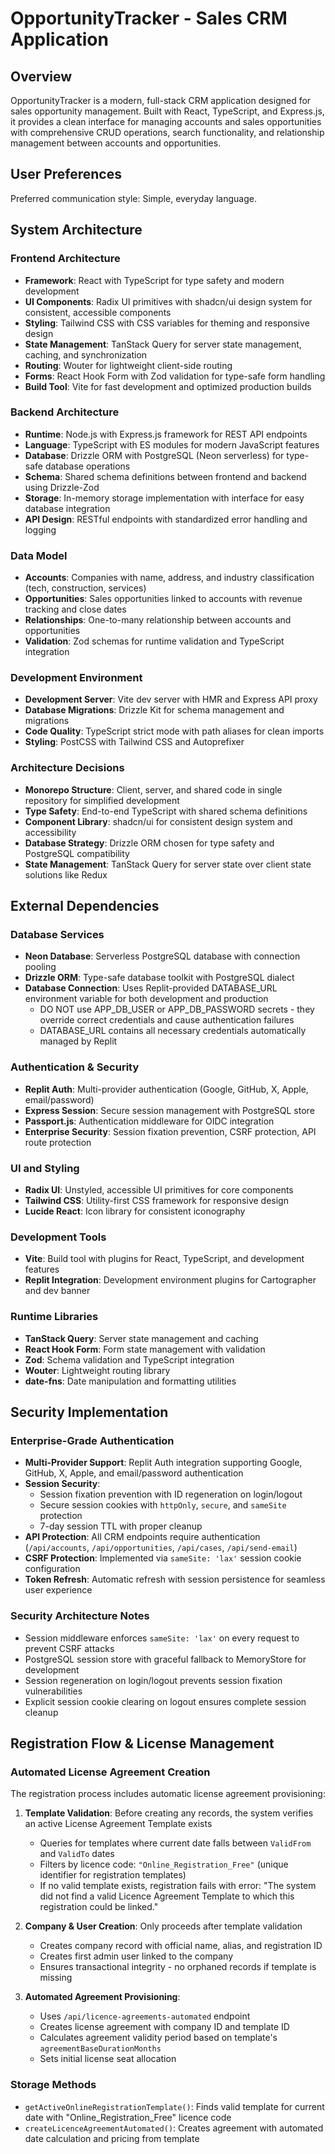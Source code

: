 # OpportunityTracker - Sales CRM Application

## Overview

OpportunityTracker is a modern, full-stack CRM application designed for sales opportunity management. Built with React, TypeScript, and Express.js, it provides a clean interface for managing accounts and sales opportunities with comprehensive CRUD operations, search functionality, and relationship management between accounts and opportunities.

## User Preferences

Preferred communication style: Simple, everyday language.

## System Architecture

### Frontend Architecture
- **Framework**: React with TypeScript for type safety and modern development
- **UI Components**: Radix UI primitives with shadcn/ui design system for consistent, accessible components
- **Styling**: Tailwind CSS with CSS variables for theming and responsive design
- **State Management**: TanStack Query for server state management, caching, and synchronization
- **Routing**: Wouter for lightweight client-side routing
- **Forms**: React Hook Form with Zod validation for type-safe form handling
- **Build Tool**: Vite for fast development and optimized production builds

### Backend Architecture
- **Runtime**: Node.js with Express.js framework for REST API endpoints
- **Language**: TypeScript with ES modules for modern JavaScript features
- **Database**: Drizzle ORM with PostgreSQL (Neon serverless) for type-safe database operations
- **Schema**: Shared schema definitions between frontend and backend using Drizzle-Zod
- **Storage**: In-memory storage implementation with interface for easy database integration
- **API Design**: RESTful endpoints with standardized error handling and logging

### Data Model
- **Accounts**: Companies with name, address, and industry classification (tech, construction, services)
- **Opportunities**: Sales opportunities linked to accounts with revenue tracking and close dates
- **Relationships**: One-to-many relationship between accounts and opportunities
- **Validation**: Zod schemas for runtime validation and TypeScript integration

### Development Environment
- **Development Server**: Vite dev server with HMR and Express API proxy
- **Database Migrations**: Drizzle Kit for schema management and migrations
- **Code Quality**: TypeScript strict mode with path aliases for clean imports
- **Styling**: PostCSS with Tailwind CSS and Autoprefixer

### Architecture Decisions
- **Monorepo Structure**: Client, server, and shared code in single repository for simplified development
- **Type Safety**: End-to-end TypeScript with shared schema definitions
- **Component Library**: shadcn/ui for consistent design system and accessibility
- **Database Strategy**: Drizzle ORM chosen for type safety and PostgreSQL compatibility
- **State Management**: TanStack Query for server state over client state solutions like Redux

## External Dependencies

### Database Services
- **Neon Database**: Serverless PostgreSQL database with connection pooling
- **Drizzle ORM**: Type-safe database toolkit with PostgreSQL dialect
- **Database Connection**: Uses Replit-provided DATABASE_URL environment variable for both development and production
  - DO NOT use APP_DB_USER or APP_DB_PASSWORD secrets - they override correct credentials and cause authentication failures
  - DATABASE_URL contains all necessary credentials automatically managed by Replit

### Authentication & Security
- **Replit Auth**: Multi-provider authentication (Google, GitHub, X, Apple, email/password)
- **Express Session**: Secure session management with PostgreSQL store
- **Passport.js**: Authentication middleware for OIDC integration
- **Enterprise Security**: Session fixation prevention, CSRF protection, API route protection

### UI and Styling
- **Radix UI**: Unstyled, accessible UI primitives for core components
- **Tailwind CSS**: Utility-first CSS framework for responsive design
- **Lucide React**: Icon library for consistent iconography

### Development Tools
- **Vite**: Build tool with plugins for React, TypeScript, and development features
- **Replit Integration**: Development environment plugins for Cartographer and dev banner

### Runtime Libraries
- **TanStack Query**: Server state management and caching
- **React Hook Form**: Form state management with validation
- **Zod**: Schema validation and TypeScript integration
- **Wouter**: Lightweight routing library
- **date-fns**: Date manipulation and formatting utilities

## Security Implementation

### Enterprise-Grade Authentication
- **Multi-Provider Support**: Replit Auth integration supporting Google, GitHub, X, Apple, and email/password authentication
- **Session Security**: 
  - Session fixation prevention with ID regeneration on login/logout
  - Secure session cookies with `httpOnly`, `secure`, and `sameSite` protection
  - 7-day session TTL with proper cleanup
- **API Protection**: All CRM endpoints require authentication (`/api/accounts`, `/api/opportunities`, `/api/cases`, `/api/send-email`)
- **CSRF Protection**: Implemented via `sameSite: 'lax'` session cookie configuration
- **Token Refresh**: Automatic refresh with session persistence for seamless user experience

### Security Architecture Notes
- Session middleware enforces `sameSite: 'lax'` on every request to prevent CSRF attacks
- PostgreSQL session store with graceful fallback to MemoryStore for development
- Session regeneration on login/logout prevents session fixation vulnerabilities
- Explicit session cookie clearing on logout ensures complete session cleanup

## Registration Flow & License Management

### Automated License Agreement Creation
The registration process includes automatic license agreement provisioning:

1. **Template Validation**: Before creating any records, the system verifies an active License Agreement Template exists
   - Queries for templates where current date falls between `ValidFrom` and `ValidTo` dates
   - Filters by licence code: `"Online_Registration_Free"` (unique identifier for registration templates)
   - If no valid template exists, registration fails with error: "The system did not find a valid Licence Agreement Template to which this registration could be linked."

2. **Company & User Creation**: Only proceeds after template validation
   - Creates company record with official name, alias, and registration ID
   - Creates first admin user linked to the company
   - Ensures transactional integrity - no orphaned records if template is missing

3. **Automated Agreement Provisioning**: 
   - Uses `/api/licence-agreements-automated` endpoint
   - Creates license agreement with company ID and template ID
   - Calculates agreement validity period based on template's `agreementBaseDurationMonths`
   - Sets initial license seat allocation

### Storage Methods
- `getActiveOnlineRegistrationTemplate()`: Finds valid template for current date with "Online_Registration_Free" licence code
- `createLicenceAgreementAutomated()`: Creates agreement with automated date calculation and pricing from template